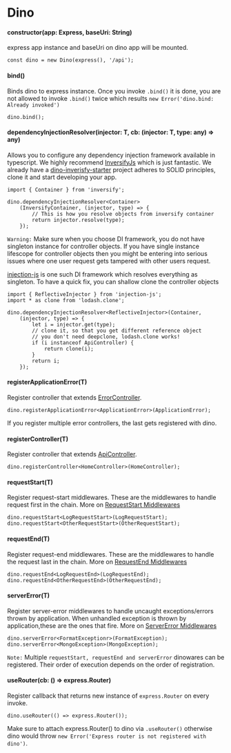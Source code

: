# Dino
#### constructor(app: Express, baseUri: String)
express app instance and baseUri on dino app will be mounted.
```
const dino = new Dino(express(), '/api');
```
#### bind()
Binds dino to express instance. Once you invoke `.bind()` it is done, you are not allowed to invoke `.bind()` twice which results `new Error('dino.bind: Already invoked')`
```
dino.bind();
```
#### dependencyInjectionResolver<T>(injector: T, cb: (injector: T, type: any) => any)
Allows you to configure any dependency injection framework available in typescript. We highly recommend [InversifyJs](https://github.com/inversify/InversifyJS/) which is just fantastic. We already have a [dino-inverisfy-starter]() project adheres to SOLID principles, clone it and start developing your app.
```
import { Container } from 'inversify';

dino.dependencyInjectionResolver<Container>
    (InversifyContainer, (injector, type) => {
        // This is how you resolve objects from inversify container
        return injector.resolve(type);
    });
```
`Warning:` Make sure when you choose DI framework, you do not have singleton instance for controller objects. If you have single instance lifescope for controller objects then you might be entering into serious issues where one user request gets tampered with other users request.

[injection-js](https://github.com/mgechev/injection-js) is one such DI framework which resolves everything as singleton. To have a quick fix, you can shallow clone the controller objects 
```
import { ReflectiveInjector } from 'injection-js';
import * as clone from 'lodash.clone';

dino.dependencyInjectionResolver<ReflectiveInjector>(Container,
    (injector, type) => {
        let i = injector.get(type);
        // clone it, so that you get different reference object
        // you don't need deepclone, lodash.clone works!
        if (i instanceof ApiController) {
            return clone(i);
        }
        return i;
    });
```
#### registerApplicationError<T>(T)
Register controller that extends [ErrorController](https://github.com/ParallelTask/dinoloop/blob/wiki-folder/wiki/controllers.md#errorcontroller).
```
dino.registerApplicationError<ApplicationError>(ApplicationError);
```
If you register multiple error controllers, the last gets registered with dino.
#### registerController<T>(T)
Register controller that extends [ApiController](https://github.com/ParallelTask/dinoloop/blob/wiki-folder/wiki/controllers.md#apicontroller).
```
dino.registerController<HomeController>(HomeController);
```
#### requestStart<T>(T)
Register request-start middlewares. These are the middlewares to handle request first in the chain. More on [RequestStart Middlewares]() 
```
dino.requestStart<LogRequestStart>(LogRequestStart);
dino.requestStart<OtherRequestStart>(OtherRequestStart);
```
#### requestEnd<T>(T)
Register request-end middlewares. These are the middlewares to handle the request last in the chain. More on [RequestEnd Middlewares]() 
```
dino.requestEnd<LogRequestEnd>(LogRequestEnd);
dino.requestEnd<OtherRequestEnd>(OtherRequestEnd);
```
#### serverError<T>(T)
Register server-error middlewares to handle uncaught exceptions/errors thrown by application. When unhandled exception is thrown by application,these are the ones that fire. More on [ServerError Middlewares]() 
```
dino.serverError<FormatExceptionr>(FormatException);
dino.serverError<MongoException>(MongoException);
```
`Note:` Multiple `requestStart, requestEnd and serverError` dinowares can be registered.
Their order of execution depends on the order of registration.
#### useRouter(cb: () => express.Router)
Register callback that returns new instance of `express.Router` on every invoke.
```
dino.useRouter(() => express.Router());
```
Make sure to attach express.Router() to dino via `.useRouter()` otherwise dino would throw `new Error('Express router is not registered with dino')`.
